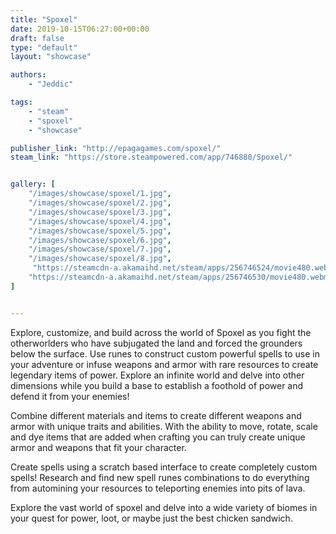 ```yaml
---
title: "Spoxel"
date: 2019-10-15T06:27:00+00:00
draft: false
type: "default"
layout: "showcase"

authors:
    - "Jeddic"

tags:
    - "steam"
    - "spoxel"
    - "showcase"

publisher_link: "http://epagagames.com/spoxel/"
steam_link: "https://store.steampowered.com/app/746880/Spoxel/"


gallery: [
    "/images/showcase/spoxel/1.jpg",
    "/images/showcase/spoxel/2.jpg",
    "/images/showcase/spoxel/3.jpg",
    "/images/showcase/spoxel/4.jpg",
    "/images/showcase/spoxel/5.jpg",
    "/images/showcase/spoxel/6.jpg",
    "/images/showcase/spoxel/7.jpg",
    "/images/showcase/spoxel/8.jpg",
     "https://steamcdn-a.akamaihd.net/steam/apps/256746524/movie480.webm",
    "https://steamcdn-a.akamaihd.net/steam/apps/256746530/movie480.webm"
]


---
```


Explore, customize, and build across the world of Spoxel as you fight the otherworlders who have subjugated the land and forced the grounders below the surface. Use runes to construct custom powerful spells to use in your adventure or infuse weapons and armor with rare resources to create legendary items of power. Explore an infinite world and delve into other dimensions while you build a base to establish a foothold of power and defend it from your enemies!

Combine different materials and items to create different weapons and armor with unique traits and abilities. With the ability to move, rotate, scale and dye items that are added when crafting you can truly create unique armor and weapons that fit your character.

Create spells using a scratch based interface to create completely custom spells! Research and find new spell runes combinations to do everything from automining your resources to teleporting enemies into pits of lava.

Explore the vast world of spoxel and delve into a wide variety of biomes in your quest for power, loot, or maybe just the best chicken sandwich.
